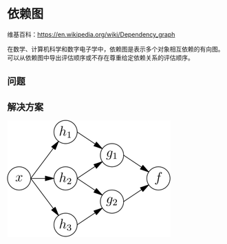 # 依赖图

维基百科：https://en.wikipedia.org/wiki/Dependency_graph

在数学、计算机科学和数字电子学中，依赖图是表示多个对象相互依赖的有向图。 可以从依赖图中导出评估顺序或不存在尊重给定依赖关系的评估顺序。

## 问题

## 解决方案

![Dependency Graph](../images/dependency_graph.svg)



